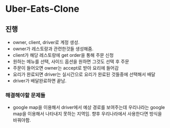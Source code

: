 # Uber-Eats-Clone

## 진행

- owner, client, driver로 계정 생성.
- owner가 레스토랑과 관련한것들 생성해줌.
- client가 해당 레스토랑에 get order을 통해 주문 신청
- 원하는 메뉴를 선택, 사이드 옵션을 원하면 그것도 선택 후 주문
- 주문이 들어오면 owner는 accept로 받아 요리에 들어감
- 요리가 완료되면 driver는 실시간으로 요리가 완료된 것들중에 선택해서 배달
- driver가 배달완료하면 끝남.

### 해결해야할 문제들

- google map을 이용해서 driver에서 예상 경로를 보여주는데 우리나라는 google map을 이용해서 나타내지 못하는 지역임. 향후 우리나라에서 사용한다면 방식을 바꿔야함.
